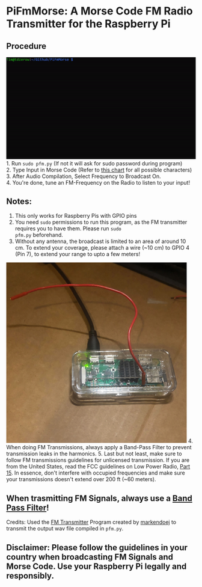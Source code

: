 # PiFmMorse: A Morse Code FM Radio Transmitter for the Raspberry Pi
## Procedure
<img src="demo.gif"/>
1. Run <code>sudo pfm.py</code> (If not it will ask for sudo password during program)
<br>
2. Type Input in Morse Code (Refer to <a href="https://dotimothy.github.io/morse">this chart</a> for all possible characters)
<br>
3. After Audio Compilation, Select Frequency to Broadcast On.
<br>
4. You're done, tune an FM-Frequency on the Radio to listen to your input!

## Notes: 
1. This only works for Raspberry Pis with GPIO pins
2. You need <code>sudo</code> permissions to run this program, as the FM transmitter requires you to have them. Please run <code>sudo pfm.py</code> beforehand.
3. Without any antenna, the broadcast is limited to an area of around 10 cm. To extend your coverage, please attach a wire (~10 cm) to GPIO 4 (Pin 7), to extend your range to upto a few meters!
<img src="setup.jpg" width="480px"/>
4. When doing FM Transmissions, always apply a Band-Pass Filter to prevent transmission leaks in the harmonics.
5. Last but not least, make sure to follow FM transmissions guidelines for unlicensed transmission. If you are from the United States, read the FCC guidelines on Low Power Radio, <a href="https://www.fcc.gov/media/radio/low-power-radio-general-information" target="__blank"> Part 15</a>. In essence, don't interfere with occupied frequencies and make sure your transmissions doesn't extend over 200 ft (~60 meters).

## When trasmitting FM Signals, always use a [Band Pass Filter](https://www.electronics-tutorials.ws/filter/filter_4.html)!
Credits: Used the [FM Transmitter](https://github.com/markondej/fm_transmitter) Program created by [markendoej](https://github.com/markondej) to transmit the output wav file compiled in <code>pfm.py</code>.
## Disclaimer: Please follow the guidelines in your country when broadcasting FM Signals and Morse Code. Use your Raspberry Pi legally and responsibly. 


